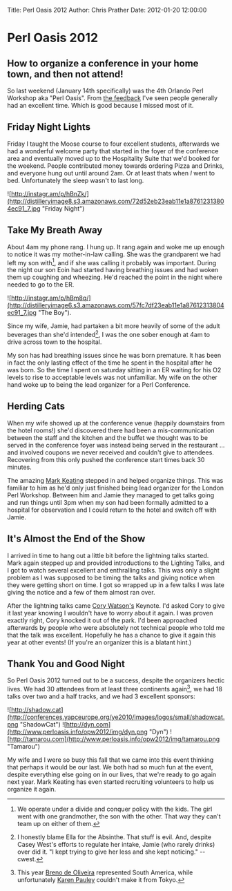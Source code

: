 Title: Perl Oasis 2012
Author: Chris Prather
Date: 2012-01-20 12:00:00

# Perl Oasis 2012
## How to organize a conference in your home town, and then not attend!

So last weekend (January 14th specifically) was the 4th Orlando Perl Workshop
aka "Perl Oasis". From [the feedback][xdg] I've seen people generally had an
excellent time. Which is good because I missed most of it.

## Friday Night Lights

Friday I taught the Moose course to four excellent students, afterwards we had
a wonderful welcome party that started in the foyer of the conference area and
eventually moved up to the Hospitality Suite that we'd booked for the weekend.
People contributed money towards ordering Pizza and Drinks, and everyone hung
out until around 2am. Or at least thats when *I* went to bed. Unfortunately
the sleep wasn't to last long.

![http://instagr.am/p/hBnZk/](http://distilleryimage8.s3.amazonaws.com/72d52eb23eab11e1a87612313804ec91_7.jpg "Friday Night")

## Take My Breath Away

About 4am my phone rang. I hung up. It rang again and woke me up enough to
notice it was my mother-in-law calling. She was the grandparent we had left my
son with[^1], and if she was calling it probably was important. During the
night our son Eoin had started having breathing issues and had woken them up
coughing and wheezing. He'd reached the point in the night where needed to go
to the ER.

![http://instagr.am/p/hBm8q/](http://distilleryimage6.s3.amazonaws.com/57fc7df23eab11e1a87612313804ec91_7.jpg "The Boy").

Since my wife, Jamie, had partaken a bit more heavily of some of the adult beverages
than she'd intended[^2], I was the one sober enough at 4am to drive across
town to the hospital. 

My son has had breathing issues since he was born premature. It has been in
fact the only lasting effect of the time he spent in the hospital after he was
born. So the time I spent on saturday sitting in an ER waiting for his O2
levels to rise to acceptable levels was not unfamiliar. My wife on the other
hand woke up to being the lead organizer for a Perl Conference.

## Herding Cats

When my wife showed up at the conference venue (happily downstairs from the
hotel rooms!) she'd discovered there had been a mis-communication between the
staff and the kitchen and the buffet we thought was to be served in the
conference foyer was instead being served in the restaurant ... and involved
coupons we never received and couldn't give to attendees. Recovering from this
only pushed the conference start times back 30 minutes.

The amazing [Mark Keating](http://mdk.per.ly/) stepped in and helped organize
things. This was familiar to him as he'd only just finished being lead
organizer for the London Perl Workshop. Between him and Jamie they managed to
get talks going and run things until 3pm when my son had been formally
admitted to a hospital for observation and I could return to the hotel and
switch off with Jamie.

## It's Almost the End of the Show

I arrived in time to hang out a little bit before the lightning talks started.
Mark again stepped up and provided introductions to the Lighting Talks, and I
got to watch several excellent and enthralling talks. This was only a slight
problem as I was supposed to be timing the talks and giving notice when they
were getting short on time. I got so wrapped up in a few talks I was late
giving the notice and a few of them almost ran over.

After the lightning talks came [Cory Watson's](http://www.onemogin.com/)
Keynote. I'd asked Cory to give it last year knowing I wouldn't have to worry
about it again. I was proven exactly right, Cory knocked it out of the park.
I'd been approached afterwards by people who were absolutely not technical
people who told me that the talk was excellent. Hopefully he has a chance to
give it again this year at other events! (If you're an organizer this is a
blatant hint.)

## Thank You and Good Night

So Perl Oasis 2012 turned out to be a success, despite the organizers hectic
lives. We had 30 attendees from at least three continents again[^3], we had
18 talks over two and a half tracks, and we had 3 excellent sponsors:

![http://shadow.cat](http://conferences.yapceurope.org/ye2010/images/logos/small/shadowcat.png "ShadowCat")
![http://dyn.com](http://www.perloasis.info/opw2012/img/dyn.png "Dyn")
![http://tamarou.com](http://www.perloasis.info/opw2012/img/tamarou.png "Tamarou")

My wife and I were so busy this fall that we came into this event thinking
that perhaps it would be our last. We both had so much fun at the event,
despite everything else going on in our lives, that we're ready to go again
next year. Mark Keating has even started recruiting volunteers to help us
organize it again.


[^1]: We operate under a divide and conquer policy with the kids. The girl went
with one grandmother, the son with the other. That way they can't team up on
either of them.

[^2]: I honestly blame Ella for the Absinthe. That stuff is evil. And, despite
Casey West's efforts to regulate her intake, Jamie (who rarely drinks) over
did it. "I kept trying to give her less and she kept noticing." -- cwest.

[^3]: This year [Breno de Oliveira](http://onionstand.blogspot.com/) represented
South America, while unfortunately [Karen Pauley](http://martian.org/karen/)
couldn't make it from Tokyo.

[xdg]: http://www.dagolden.com/index.php/1565/perl-oasis-2012-wrapup/


